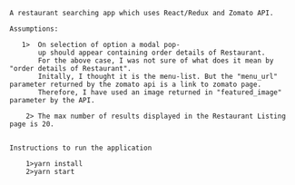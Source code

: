     
    
    A restaurant searching app which uses React/Redux and Zomato API.

    Assumptions: 
   
       1>  On selection of option a modal pop-
           up should appear containing order details of Restaurant.
           For the above case, I was not sure of what does it mean by "order details of Restaurant".
           Initally, I thought it is the menu-list. But the "menu_url" parameter returned by the zomato api is a link to zomato page.
           Therefore, I have used an image returned in "featured_image" parameter by the API.  

        2> The max number of results displayed in the Restaurant Listing page is 20.
 
 
    Instructions to run the application

        1>yarn install
        2>yarn start
